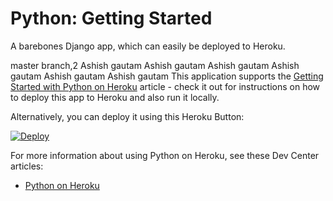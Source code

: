 # Python: Getting Started

A barebones Django app, which can easily be deployed to Heroku.





master branch,2 
Ashish gautam
Ashish gautam
Ashish gautam
Ashish gautam
Ashish gautam
Ashish gautam
This application supports the [Getting Started with Python on Heroku](https://devcenter.heroku.com/articles/getting-started-with-python) article - check it out for instructions on how to deploy this app to Heroku and also run it locally.

Alternatively, you can deploy it using this Heroku Button:

[![Deploy](https://www.herokucdn.com/deploy/button.svg)](https://heroku.com/deploy)

For more information about using Python on Heroku, see these Dev Center articles:

- [Python on Heroku](https://devcenter.heroku.com/categories/python)
